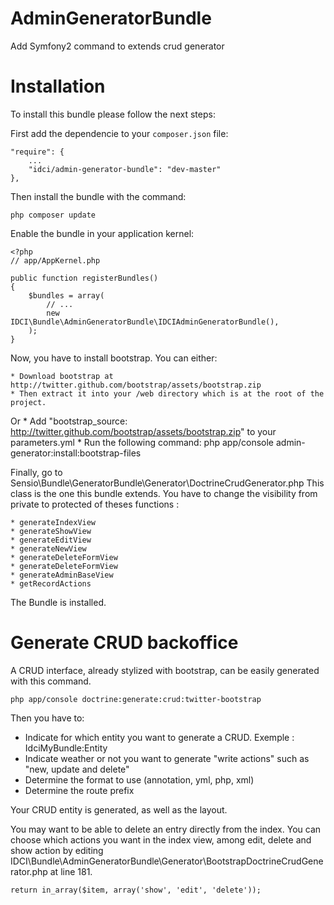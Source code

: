 AdminGeneratorBundle
====================

Add Symfony2 command to extends crud generator

Installation
===========

To install this bundle please follow the next steps:

First add the dependencie to your `composer.json` file:

    "require": {
        ...
        "idci/admin-generator-bundle": "dev-master"
    },

Then install the bundle with the command:

    php composer update

Enable the bundle in your application kernel:

    <?php
    // app/AppKernel.php

    public function registerBundles()
    {
        $bundles = array(
            // ...
            new IDCI\Bundle\AdminGeneratorBundle\IDCIAdminGeneratorBundle(),
        );
    }

Now, you have to install bootstrap. You can either: 

    * Download bootstrap at http://twitter.github.com/bootstrap/assets/bootstrap.zip
    * Then extract it into your /web directory which is at the root of the project.

Or
    * Add "bootstrap_source:  http://twitter.github.com/bootstrap/assets/bootstrap.zip" to your parameters.yml
    * Run the following command: php app/console admin-generator:install:bootstrap-files

Finally, go to Sensio\Bundle\GeneratorBundle\Generator\DoctrineCrudGenerator.php
This class is the one this bundle extends. You have to change the visibility from private to protected of theses functions :

    * generateIndexView
    * generateShowView
    * generateEditView
    * generateNewView
    * generateDeleteFormView
    * generateDeleteFormView
    * generateAdminBaseView
    * getRecordActions

The Bundle is installed.

Generate CRUD backoffice
========================

A CRUD interface, already stylized with bootstrap, can be easily generated with this command.

    php app/console doctrine:generate:crud:twitter-bootstrap

Then you have to:

   * Indicate for which entity you want to generate a CRUD.
   Exemple : IdciMyBundle:Entity
   * Indicate weather or not you want to generate "write actions" such as "new, update and delete"
   * Determine the format to use (annotation, yml, php, xml)
   * Determine the route prefix

Your CRUD entity is generated, as well as the layout.

You may want to be able to delete an entry directly from the index. You can choose which actions you want in the index view, among edit, delete and show action by editing IDCI\Bundle\AdminGeneratorBundle\Generator\BootstrapDoctrineCrudGenerator.php at line 181.
    
    return in_array($item, array('show', 'edit', 'delete'));